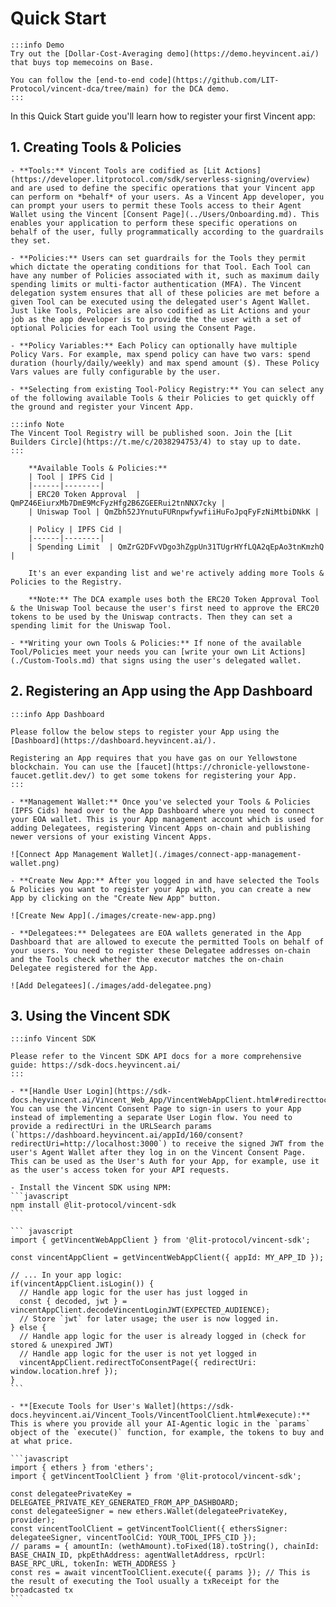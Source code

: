 # Quick Start
	:::info Demo
	Try out the [Dollar-Cost-Averaging demo](https://demo.heyvincent.ai/) that buys top memecoins on Base.

	You can follow the [end-to-end code](https://github.com/LIT-Protocol/vincent-dca/tree/main) for the DCA demo.
	:::

In this Quick Start guide you'll learn how to register your first Vincent app:

## 1. Creating Tools & Policies
	- **Tools:** Vincent Tools are codified as [Lit Actions](https://developer.litprotocol.com/sdk/serverless-signing/overview) and are used to define the specific operations that your Vincent app can perform on *behalf* of your users. As a Vincent App developer, you can prompt your users to permit these Tools access to their Agent Wallet using the Vincent [Consent Page](../Users/Onboarding.md). This enables your application to perform these specific operations on behalf of the user, fully programmatically according to the guardrails they set.

	- **Policies:** Users can set guardrails for the Tools they permit which dictate the operating conditions for that Tool. Each Tool can have any number of Policies associated with it, such as maximum daily spending limits or multi-factor authentication (MFA). The Vincent delegation system ensures that all of these policies are met before a given Tool can be executed using the delegated user's Agent Wallet. Just like Tools, Policies are also codified as Lit Actions and your job as the app developer is to provide the the user with a set of optional Policies for each Tool using the Consent Page.

	- **Policy Variables:** Each Policy can optionally have multiple Policy Vars. For example, max spend policy can have two vars: spend duration (hourly/daily/weekly) and max spend amount ($). These Policy Vars values are fully configurable by the user.

	- **Selecting from existing Tool-Policy Registry:** You can select any of the following available Tools & their Policies to get quickly off the ground and register your Vincent App.

	:::info Note
	The Vincent Tool Registry will be published soon. Join the [Lit Builders Circle](https://t.me/c/2038294753/4) to stay up to date.
	:::

		**Available Tools & Policies:**
		| Tool | IPFS Cid |
		|------|--------|
		| ERC20 Token Approval  | QmPZ46EiurxMb7DmE9McFyzHfg2B6ZGEERui2tnNNX7cky |
		| Uniswap Tool | QmZbh52JYnutuFURnpwfywfiiHuFoJpqFyFzNiMtbiDNkK |

		| Policy | IPFS Cid |
		|------|--------|
		| Spending Limit  | QmZrG2DFvVDgo3hZgpUn31TUgrHYfLQA2qEpAo3tnKmzhQ |

		It's an ever expanding list and we're actively adding more Tools & Policies to the Registry.

		**Note:** The DCA example uses both the ERC20 Token Approval Tool & the Uniswap Tool because the user's first need to approve the ERC20 tokens to be used by the Uniswap contracts. Then they can set a spending limit for the Uniswap Tool.

	- **Writing your own Tools & Policies:** If none of the available Tool/Policies meet your needs you can [write your own Lit Actions](./Custom-Tools.md) that signs using the user's delegated wallet.

## 2. Registering an App using the App Dashboard

	:::info App Dashboard

	Please follow the below steps to register your App using the [Dashboard](https://dashboard.heyvincent.ai/).

	Registering an App requires that you have gas on our Yellowstone blockchain. You can use the [faucet](https://chronicle-yellowstone-faucet.getlit.dev/) to get some tokens for registering your App.
	:::

	- **Management Wallet:** Once you've selected your Tools & Policies (IPFS Cids) head over to the App Dashboard where you need to connect your EOA wallet. This is your App management account which is used for adding Delegatees, registering Vincent Apps on-chain and publishing newer versions of your existing Vincent Apps.

	![Connect App Management Wallet](./images/connect-app-management-wallet.png)

	- **Create New App:** After you logged in and have selected the Tools & Policies you want to register your App with, you can create a new App by clicking on the "Create New App" button.

	![Create New App](./images/create-new-app.png)

	- **Delegatees:** Delegatees are EOA wallets generated in the App Dashboard that are allowed to execute the permitted Tools on behalf of your users. You need to register these Delegatee addresses on-chain and the Tools check whether the executor matches the on-chain Delegatee registered for the App.

	![Add Delegatees](./images/add-delegatee.png)

## 3. Using the Vincent SDK

	:::info Vincent SDK

	Please refer to the Vincent SDK API docs for a more comprehensive guide: https://sdk-docs.heyvincent.ai/
	:::

	- **[Handle User Login](https://sdk-docs.heyvincent.ai/Vincent_Web_App/VincentWebAppClient.html#redirecttoconsentpage):** You can use the Vincent Consent Page to sign-in users to your App instead of implementing a separate User Login flow. You need to provide a redirectUri in the URLSearch params (`https://dashboard.heyvincent.ai/appId/160/consent?redirectUri=http://localhost:3000`) to receive the signed JWT from the user's Agent Wallet after they log in on the Vincent Consent Page. This can be used as the User's Auth for your App, for example, use it as the user's access token for your API requests.

	- Install the Vincent SDK using NPM:
	```javascript
	npm install @lit-protocol/vincent-sdk
	```

	``` javascript
	import { getVincentWebAppClient } from '@lit-protocol/vincent-sdk';

	const vincentAppClient = getVincentWebAppClient({ appId: MY_APP_ID });
	
	// ... In your app logic:
	if(vincentAppClient.isLogin()) {
	  // Handle app logic for the user has just logged in
	  const { decoded, jwt } = vincentAppClient.decodeVincentLoginJWT(EXPECTED_AUDIENCE);
	  // Store `jwt` for later usage; the user is now logged in.
	} else {
	  // Handle app logic for the user is already logged in (check for stored & unexpired JWT)
	  // Handle app logic for the user is not yet logged in
	  vincentAppClient.redirectToConsentPage({ redirectUri: window.location.href });
	}
	```

	- **[Execute Tools for User's Wallet](https://sdk-docs.heyvincent.ai/Vincent_Tools/VincentToolClient.html#execute):** This is where you provide all your AI-Agentic logic in the `params` object of the `execute()` function, for example, the tokens to buy and at what price.

	```javascript
	import { ethers } from 'ethers';
	import { getVincentToolClient } from '@lit-protocol/vincent-sdk';

	const delegateePrivateKey = DELEGATEE_PRIVATE_KEY_GENERATED_FROM_APP_DASHBOARD;
	const delegateeSigner = new ethers.Wallet(delegateePrivateKey, provider);
	const vincentToolClient = getVincentToolClient({ ethersSigner: delegateeSigner, vincentToolCid: YOUR_TOOL_IPFS_CID });
	// params = { amountIn: (wethAmount).toFixed(18).toString(), chainId: BASE_CHAIN_ID, pkpEthAddress: agentWalletAddress, rpcUrl: BASE_RPC_URL, tokenIn: WETH_ADDRESS }
	const res = await vincentToolClient.execute({ params }); // This is the result of executing the Tool usually a txReceipt for the broadcasted tx
	```